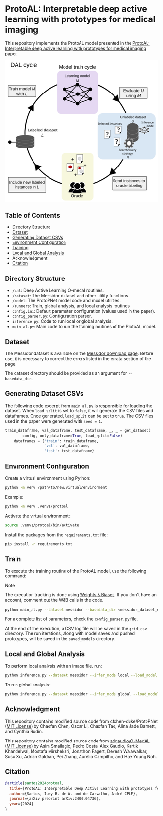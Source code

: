 # ProtoAL: Interpretable deep active learning with prototypes for medical imaging

This repository implements the ProtoAL model presented in the [ProtoAL: Interpretable deep active learning with prototypes for medical imaging](https://arxiv.org/abs/2404.04736) paper.

<center><img src="proposal_fig.jpg" alt="drawing" width="600"/></center>

## Table of Contents
- [Directory Structure](#directory-structure)
- [Dataset](#dataset)
- [Generating Dataset CSVs](#generating-dataset-csvs) 
- [Environment Configuration](#environment-configuration)
- [Training](#training)
- [Local and Global Analysis](#local-and-global-analysis)
- [Acknowledgment](#acknowledgment)
- [Citation](#citation)

## Directory Structure

- `/dal`: Deep Active Learning O-medal routines.
- `/dataset`: The Messidor dataset and other utility functions.
- `/model`: The ProtoPNet model code and model utilities.
- `/runners`: Train, global analysis, and local analysis routines.
- `config.ini`: Default parameter configuration (values used in the paper).
- `config_parser.py`: Configuration parser.
- `inference.py`: Code to run local or global analysis.
- `main_al.py`: Main code to run the training routines of the ProtoAL model.

## Dataset

The Messidor dataset is available on the [Messidor download page](https://www.adcis.net/en/third-party/messidor/). Before use, it is necessary to correct the errors listed in the errata section of the page.

The dataset directory should be provided as an argument for `--basedata_dir`.

## Generating Dataset CSVs

The following code excerpt from `main_al.py` is responsible for loading the dataset. When `load_split` is set to `false`, it will generate the CSV files and dataframes. Once generated, `load_split` can be set to `true`. The CSV files used in the paper were generated with `seed = 1`.

```python 
train_dataframe, val_dataframe, test_dataframe, _, _ = get_dataset(
        config, only_dataframe=True, load_split=False)
    dataframes = {'train': train_dataframe,
                  'val': val_dataframe,
                  'test': test_dataframe}
```

## Environment Configuration

Create a virtual environment using Python:

```sh
python -m venv /path/to/new/virtual/environment
```

Example:

```sh
python -m venv .venvs/protoal
```

Activate the virtual environment:

```sh
source .venvs/protoal/bin/activate
```

Install the packages from the `requirements.txt` file:

```sh
pip install -r requirements.txt
```

## Train

To execute the training routine of the ProtoAL model, use the following command:

> [!NOTE]
> The execution tracking is done using [Weights & Biases](https://wandb.ai/). If you don't have an account, comment out the W&B calls in the code.

```sh
python main_al.py --dataset messidor --basedata_dir <messidor_dataset_directory>
```

For a complete list of parameters, check the `config_parser.py` file.

At the end of the execution, a CSV log file will be saved in the `grid_csv` directory. The run iterations, along with model saves and pushed prototypes, will be saved in the `saved_models` directory.

## Local and Global Analysis

To perform local analysis with an image file, run:

```sh
python inference.py --dataset messidor --infer_mode local --load_model saved_models/<run_dir>/<iter_dir>/model_weights.pth --load_model_dir saved_models/<run_dir>/<iter_dir>/img/ --image_label <label_value> --save_dir_path results/ --image_path <test_image_file> > results/output.log
```

To run global analysis:

```sh
python inference.py --dataset messidor --infer_mode global --load_model saved_models/<run_dir>/<iter_dir>/model_weights.pth --load_model_dir saved_models/<run_dir>/<iter_dir>/img/
```

## Acknowledgment

This repository contains modified source code from [cfchen-duke/ProtoPNet](https://github.com/cfchen-duke/ProtoPNet) ([MIT License](https://github.com/cfchen-duke/ProtoPNet/blob/81bf2b70cb60e4f36e25e8be386eb616b7459321/LICENSE)) by Chaofan Chen, Oscar Li, Chaofan Tao, Alina Jade Barnett, and Cynthia Rudin.

This repository contains modified source code from [adgaudio/O-MedAL](https://github.com/adgaudio/O-MedAL) ([MIT License](https://github.com/adgaudio/O-MedAL/blob/main/LICENSE)) by Asim Smailagic, Pedro Costa, Alex Gaudio, Kartik Khandelwal, Mostafa Mirshekari, Jonathon Fagert, Devesh Walawalkar, Susu Xu, Adrian Galdran, Pei Zhang, Aurélio Campilho, and Hae Young Noh.

## Citation

```bibtex
@article{santos2024protoal,
  title={ProtoAL: Interpretable Deep Active Learning with prototypes for medical imaging},
  author={Santos, Iury B. de A. and de Carvalho, André CPLF},
  journal={arXiv preprint arXiv:2404.04736},
  year={2024}
}
```
